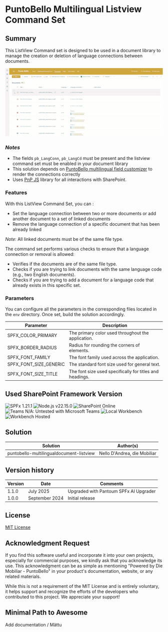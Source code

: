 # PuntoBello Multilingual Listview Command Set

## Summary
This ListView Command set is designed to be used in a document library to manage the creation or deletion of language connections between documents.

![List view command set in action](../assets/lang-connection.gif)

### _Notes_
* The fields `pb_LangConn`, `pb_LangCd` must be present and the listview command set must be enabled in your document library
* This solution depends on [PuntoBello multilingual field customizer](../puntobello-multilingualdocument-field/) to render the connections correctly
* Uses [PnP JS](https://pnp.github.io/pnpjs/) library for all interactions with SharePoint.

### Features
With this ListView Command Set, you can :
- Set the language connection between two or more documents or add another document to a set of linked documents
- Remove the language connection of a specific document that has been already linked

_Note_: All linked documents must be of the same file type.

The command set performs various checks to ensure that a language connection or removal is allowed:
- Verifies if the documents are of the same file type.
- Checks if you are trying to link documents with the same language code (e.g., two English documents).
- Checks if you are trying to add a document for a language code that already exists in this specific set.

### Parameters
You can configure all the parameters in the corresponding files located in the `env` directory. Once set, build the solution accordingly.

| Parameter              | Description                                                              |
|------------------------|--------------------------------------------------------------------------|
| SPFX_COLOR_PRIMARY     | The primary color used throughout the application.                       |
| SPFX_BORDER_RADIUS     | Radius for rounding the corners of elements.                             |
| SPFX_FONT_FAMILY       | The font family used across the application.                             |
| SPFX_FONT_SIZE_GENERIC | The standard font size used for general text.                            |
| SPFX_FONT_SIZE_TITLE   | The font size used specifically for titles and headings.                 |


## Used SharePoint Framework Version 
![SPFx 1.21.1](https://img.shields.io/badge/SPFx-1.21.1-green.svg)
![Node.js v22.15.0](https://img.shields.io/badge/Node.js-%20v22.15.0-green.svg)
![SharePoint Online](https://img.shields.io/badge/SharePoint-Online-green.svg)
![Teams N/A: Untested with Microsoft Teams](https://img.shields.io/badge/Teams-N%2FA-lightgrey.svg "Untested with Microsoft Teams") 
![Local Workbench](https://img.shields.io/badge/Workbench-Local-red.svg)
![Workbench Hosted](https://img.shields.io/badge/Workbench-Hosted-red.svg)

## Solution

Solution|Author(s)
--------|---------
puntobello-multilingualdocument-listview | Nello D'Andrea, die Mobiliar

## Version history

Version|Date|Comments
-------|----|--------
1.1.0   | July 2025 | Upgraded with Pantoum SPFx AI Upgrader
1.0.0|September 2024|Initial release

## License
[MIT License](../LICENSE.md)

## Acknowledgment Request

If you find this software useful and incorporate it into your own projects, especially for commercial purposes, we kindly ask that you acknowledge its use. This acknowledgment can be as simple as mentioning "Powered by Die Mobiliar - PuntoBello" in your product's documentation, website, or any related materials.

While this is not a requirement of the MIT License and is entirely voluntary, it helps support and recognize the efforts of the developers who contributed to this project. We appreciate your support!


## Minimal Path to Awesome
Add documentation  / Mättu

